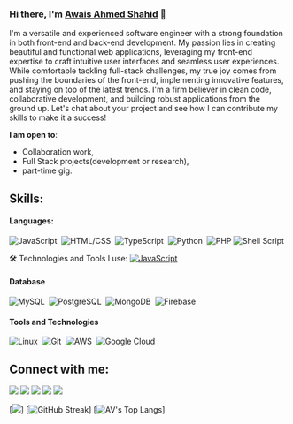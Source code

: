 ### Hi there, I'm [Awais Ahmed Shahid](https://AVPK.github.io) 👋
I'm a versatile and experienced software engineer with a strong foundation in both front-end and back-end development. My passion lies in creating beautiful and functional web applications, leveraging my front-end expertise to craft intuitive user interfaces and seamless user experiences. While comfortable tackling full-stack challenges, my true joy comes from pushing the boundaries of the front-end, implementing innovative features, and staying on top of the latest trends. I'm a firm believer in clean code, collaborative development, and building robust applications from the ground up. Let's chat about your project and see how I can contribute my skills to make it a success!

 **I am open to**:

- Collaboration work,
- Full Stack projects(development or research),
- part-time gig.

## Skills:

#### Languages:
![JavaScript](https://img.shields.io/badge/JavaScript-ED8B00?style=for-the-badge&logo=javascript&logoColor=white)&nbsp;
![HTML/CSS](https://img.shields.io/badge/HTML-CSS-ED8B00?style=for-the-badge&logo=html&logoColor=white)&nbsp;
![TypeScript](https://img.shields.io/badge/TypeScript-ED8B00?style=for-the-badge&logo=typescript&logoColor=white)&nbsp;
![Python](https://img.shields.io/badge/Python-3776AB?style=for-the-badge&logo=python&logoColor=white)&nbsp;
![PHP](https://img.shields.io/badge/PHP-%23000000.svg?style=for-the-badge&logo=php&logoColor=white)
![Shell Script](https://img.shields.io/badge/Shell_Script-121011?style=for-the-badge&logo=gnu-bash&logoColor=white)&nbsp;

🛠️ Technologies and Tools I use:
[![JavaScript](https://skillicons.dev/icons?i=js,html,css,bootstrap,cloudflare,codepen,d3,figma,firebase,express,electron,gcp,docker,fastapi,graphql,heroku,linux,materialui,mongodb,mysql,sqlite,postgres,prisma,powershell,py,pytorch,react,redux,redis,sass,styledcomponents,tailwind,threejs,ts,ubuntu,vscode,vite,vitest,jest,webpack,windows,wordpress,netlify,nginx,nodejs,nextjs,notion,npm,ps,postman,yarn,pnpm,devto,bun,git,github,githubactions,gitlab,bitbucket,bash,babel,androidstudio,wasm,aiscript, )](https://skillicons.dev)

#### Database

![MySQL](https://img.shields.io/badge/MySQL-00000F?style=flat&&logo=mysql&logoColor=white)&nbsp;
![PostgreSQL](https://img.shields.io/badge/PostgreSQL-316192?style=flat&&logo=postgresql&logoColor=white)&nbsp;
![MongoDB](https://img.shields.io/badge/MongoDB-316192?style=flat&&logo=mongodb&logoColor=white)&nbsp;
![Firebase](https://img.shields.io/badge/Firebase-316192?style=flat&&logo=firebase&logoColor=white)&nbsp;

#### Tools and Technologies

![Linux](https://img.shields.io/badge/Linux-FCC624?style=flat&logo=linux&logoColor=white)&nbsp;
![Git](https://img.shields.io/badge/GIT-E44C30?style=flat&logo=git&logoColor=white)&nbsp;
![AWS](https://img.shields.io/badge/Amazon_AWS-232F3E?style=flat&logo=amazon-aws&logoColor=white)&nbsp;
![Google Cloud](https://img.shields.io/badge/Google_Cloud-4285F4?style=flat&logo=google-cloud&logoColor=white)&nbsp;

## Connect with me:

<p align = "center">

[<img src ="https://img.shields.io/badge/website-%23.svg?&style=for-the-badge&logo=www&logoColor=white%22&color=black">](https://avpk.github.io)
[<img src="https://img.shields.io/badge/twitter-%231DA1F2.svg?&style=for-the-badge&logo=twitter&logoColor=white&color=black" />](https://twitter.com/awaisahmedshahid) 
[<img src="https://img.shields.io/badge/linkedin-%2312100E.svg?&style=for-the-badge&logo=linkedin&logoColor=white&color=black" />](https://www.linkedin.com/in/awaisahmedshahid/)
[<img src="https://img.shields.io/badge/medium-%2312100E.svg?&style=for-the-badge&logo=medium&logoColor=white&color=black" />](https://medium.com/@awaisahmedshahid)
[<img src="https://img.shields.io/badge/instagram-%2312100E.svg?&style=for-the-badge&logo=instagram&logoColor=white&color=black" />](https://instagram.com/awaisahmedshahid)
</p>

<!--
| <a href="https://github.com/anuraghazra/github-readme-stats"><img align="center" src="https://github-readme-stats.vercel.app/api?username=durgeshsamariya&show_icons=true&include_all_commits=true&theme=buefy&hide_border=true" alt="Durgesh's github stats" /></a> | <a href="https://github.com/anuraghazra/github-readme-stats"><img align="center" src="https://github-readme-stats.vercel.app/api/top-langs/?username=durgeshsamariya&layout=compact&theme=buefy&hide_border=true" /></a> |
| ------------- | ------------- |
-->

[<img src="https://github-profile-trophy.vercel.app/?username=AVPK&row=2&column=3" />]
[![GitHub Streak](https://github-readme-streak-stats.herokuapp.com/?user=AVPK&theme=dark)]
[![AV's Top Langs](https://github-readme-stats.vercel.app/api/top-langs/?username=AVPK&theme=algolia&hide=Jupyter&layout=compact&show_icons=true)]


<!--

Here are some ideas to get you started:

- 🔭 I’m currently working on ...
- 🌱 I’m currently learning ...
- 👯 I’m looking to collaborate on ...
- 🤔 I’m looking for help with ...
- 💬 Ask me about ...
- 📫 How to reach me: ...
- ⚡ Fun fact: ...
-->
